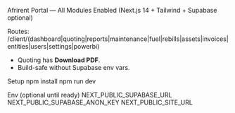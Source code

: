 Afrirent Portal — All Modules Enabled (Next.js 14 + Tailwind + Supabase optional)

Routes: /client/(dashboard|quoting|reports|maintenance|fuel|rebills|assets|invoices|entities|users|settings|powerbi)
- Quoting has **Download PDF**.
- Build-safe without Supabase env vars.

Setup
npm install
npm run dev

Env (optional until ready)
NEXT_PUBLIC_SUPABASE_URL
NEXT_PUBLIC_SUPABASE_ANON_KEY
NEXT_PUBLIC_SITE_URL
